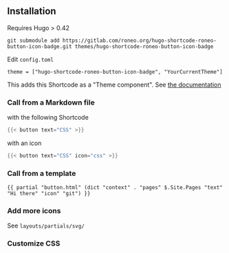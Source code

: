 


## Installation

Requires Hugo > 0.42

    git submodule add https://gitlab.com/roneo.org/hugo-shortcode-roneo-button-icon-badge.git themes/hugo-shortcode-roneo-button-icon-badge

Edit `config.toml`

    theme = ["hugo-shortcode-roneo-button-icon-badge", "YourCurrentTheme"]

This adds this Shortcode as a "Theme component". See [the documentation](https://gohugo.io/hugo-modules/theme-components/)


### Call from a Markdown file

with the following Shortcode

```go
{{< button text="CSS" >}}
```

with an icon

```go
{{< button text="CSS" icon="css" >}}
```

### Call from a template


    {{ partial "button.html" (dict "context" . "pages" $.Site.Pages "text" "Hi there" "icon" "git") }}


### Add more icons

See `layouts/partials/svg/`


### Customize CSS

